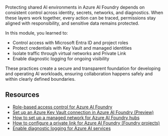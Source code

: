Protecting shared AI environments in Azure AI Foundry depends on consistent control across identity, secrets, networks, and diagnostics. When these layers work together, every action can be traced, permissions stay aligned with responsibility, and sensitive data remains protected.

In this module, you learned to:

- Control access with Microsoft Entra ID and project roles
- Protect credentials with Key Vault and managed identities
- Isolate traffic through virtual networks and Private Link
- Enable diagnostic logging for ongoing visibility

These practices create a secure and transparent foundation for developing and operating AI workloads, ensuring collaboration happens safely and within clearly defined boundaries.

## Resources

- [Role-based access control for Azure AI Foundry](/azure/ai-foundry/concepts/rbac-azure-ai-foundry?azure-portal=true)
- [Set up an Azure Key Vault connection in Azure AI Foundry (Preview)](/azure/ai-foundry/how-to/set-up-key-vault-connection?azure-portal=true)
- [How to set up a managed network for Azure AI Foundry hubs](/azure/ai-foundry/how-to/configure-managed-network?azure-portal=true)
- [How to configure a private link for Azure AI Foundry (Foundry projects)](/azure/ai-foundry/how-to/configure-private-link?azure-portal=true)
- [Enable diagnostic logging for Azure AI services](/azure/ai-services/diagnostic-logging?azure-portal=true)
